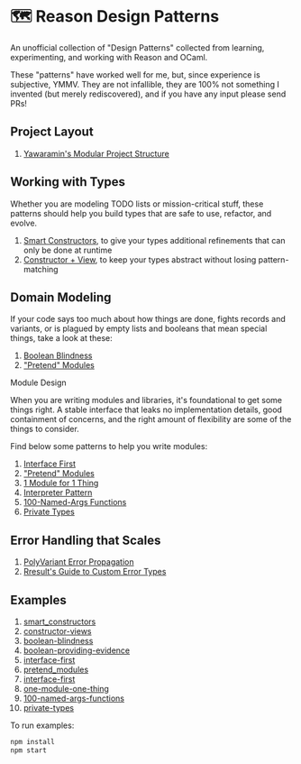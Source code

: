 # 🗺 Reason Design Patterns

An unofficial collection of "Design Patterns" collected from learning,
experimenting, and working with Reason and OCaml.

These "patterns" have worked well for me, but, since experience is subjective,
YMMV. They are not infallible, they are 100% not something I invented (but
merely rediscovered), and if you have any input please send PRs!

## Project Layout

1. [Yawaramin's Modular Project
   Structure](https://dev.to/yawaramin/a-modular-ocaml-project-structure-1ikd)

## Working with Types

Whether you are modeling TODO lists or mission-critical stuff, these patterns
should help you build types that are safe to use, refactor, and evolve.

1. [Smart Constructors](patterns/smart-constructors.md), to give your types
   additional refinements that can only be done at runtime
2. [Constructor + View](patterns/constructor-view.md), to keep your types
   abstract without losing pattern-matching

## Domain Modeling

If your code says too much about how things are done, fights records and
variants, or is plagued by empty lists and booleans that mean special things,
take a look at these:

1. [Boolean Blindness](patterns/boolean-blindness.md)
2. ["Pretend" Modules](patterns/pretend-modules.md)

 Module Design

When you are writing modules and libraries, it's foundational to get some
things right. A stable interface that leaks no implementation details, good
containment of concerns, and the right amount of flexibility are some of the
things to consider.

Find below some patterns to help you write modules:

1. [Interface First](patterns/interface-first.md)
2. ["Pretend" Modules](patterns/pretend-modules.md)
3. [1 Module for 1 Thing](patterns/1-module-1-thing.md)
4. [Interpreter Pattern](patterns/interpreter/README.md)
5. [100-Named-Args Functions](patterns/100-named-args-functions.md)
6. [Private Types](patterns/private-types.md)

## Error Handling that Scales

1. [PolyVariant Error Propagation](patterns/polyvariant-error-propagation.md)
2. [Rresult's Guide to Custom Error
   Types](http://erratique.ch/software/rresult/doc/Rresult.html#usage)

## Examples

1. [smart_constructors](patterns/smart_constructors/SmartConstructors.re)
2. [constructor-views](patterns/constructor-view/ConstructorViewFinal.re)
3. [boolean-blindness](patterns/boolean-blindness/BooleanBlindness.re)
4. [boolean-providing-evidence](patterns/boolean-blindness/ProvidingEvidence.re)
5. [interface-first](patterns/pretend-modules/InterfaceFirst.re)
6. [pretend_modules](patterns/pretend-modules/PretendModules.re)
7. [interface-first](patterns/pretend-modules/InterfaceFirst.re)
8. [one-module-one-thing](patterns/100-named-args-functions/PretendModules.re)
9. [100-named-args-functions](patterns/100-named-args-functions/HundredNamedArgsFunctions.re)
10. [private-types](patterns/private-types/PrivateTypes.re)

To run examples:

```sh
npm install
npm start
```